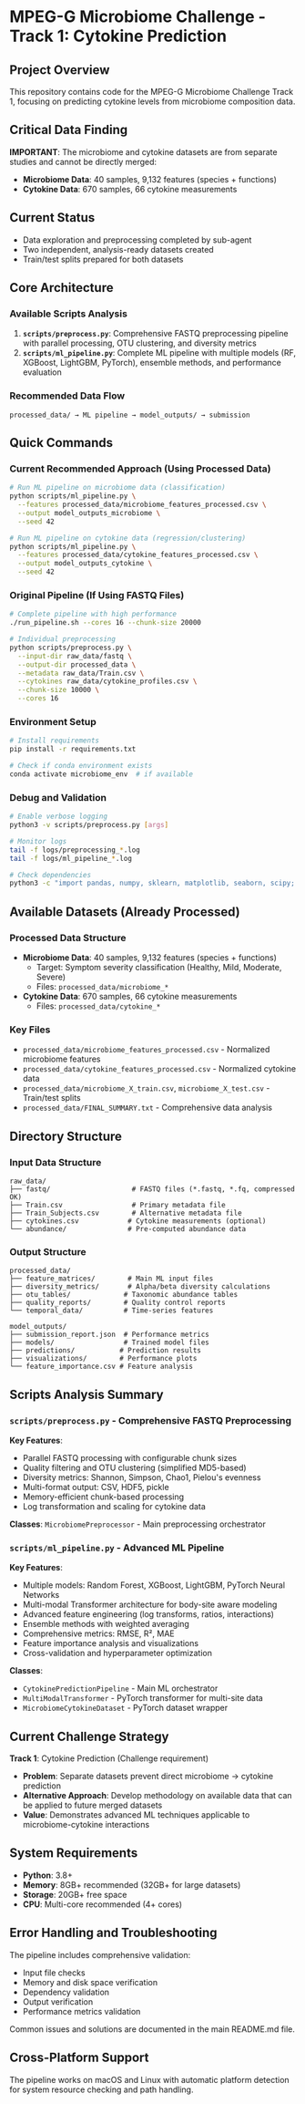 # MPEG-G Microbiome Challenge - Track 1: Cytokine Prediction

## Project Overview
This repository contains code for the MPEG-G Microbiome Challenge Track 1, focusing on predicting cytokine levels from microbiome composition data.

## Critical Data Finding
**IMPORTANT**: The microbiome and cytokine datasets are from separate studies and cannot be directly merged:
- **Microbiome Data**: 40 samples, 9,132 features (species + functions)
- **Cytokine Data**: 670 samples, 66 cytokine measurements

## Current Status
- Data exploration and preprocessing completed by sub-agent
- Two independent, analysis-ready datasets created
- Train/test splits prepared for both datasets

## Core Architecture

### Available Scripts Analysis
1. **`scripts/preprocess.py`**: Comprehensive FASTQ preprocessing pipeline with parallel processing, OTU clustering, and diversity metrics
2. **`scripts/ml_pipeline.py`**: Complete ML pipeline with multiple models (RF, XGBoost, LightGBM, PyTorch), ensemble methods, and performance evaluation

### Recommended Data Flow
```
processed_data/ → ML pipeline → model_outputs/ → submission
```

## Quick Commands

### Current Recommended Approach (Using Processed Data)
```bash
# Run ML pipeline on microbiome data (classification)
python scripts/ml_pipeline.py \
  --features processed_data/microbiome_features_processed.csv \
  --output model_outputs_microbiome \
  --seed 42

# Run ML pipeline on cytokine data (regression/clustering)  
python scripts/ml_pipeline.py \
  --features processed_data/cytokine_features_processed.csv \
  --output model_outputs_cytokine \
  --seed 42
```

### Original Pipeline (If Using FASTQ Files)
```bash
# Complete pipeline with high performance
./run_pipeline.sh --cores 16 --chunk-size 20000

# Individual preprocessing
python scripts/preprocess.py \
  --input-dir raw_data/fastq \
  --output-dir processed_data \
  --metadata raw_data/Train.csv \
  --cytokines raw_data/cytokine_profiles.csv \
  --chunk-size 10000 \
  --cores 16
```

### Environment Setup
```bash
# Install requirements
pip install -r requirements.txt

# Check if conda environment exists
conda activate microbiome_env  # if available
```

### Debug and Validation
```bash
# Enable verbose logging
python3 -v scripts/preprocess.py [args]

# Monitor logs
tail -f logs/preprocessing_*.log
tail -f logs/ml_pipeline_*.log

# Check dependencies
python3 -c "import pandas, numpy, sklearn, matplotlib, seaborn, scipy; print('All dependencies OK')"
```

## Available Datasets (Already Processed)

### Processed Data Structure
- **Microbiome Data**: 40 samples, 9,132 features (species + functions)
  - Target: Symptom severity classification (Healthy, Mild, Moderate, Severe)
  - Files: `processed_data/microbiome_*`
- **Cytokine Data**: 670 samples, 66 cytokine measurements  
  - Files: `processed_data/cytokine_*`

### Key Files
- `processed_data/microbiome_features_processed.csv` - Normalized microbiome features
- `processed_data/cytokine_features_processed.csv` - Normalized cytokine data
- `processed_data/microbiome_X_train.csv`, `microbiome_X_test.csv` - Train/test splits
- `processed_data/FINAL_SUMMARY.txt` - Comprehensive data analysis

## Directory Structure

### Input Data Structure
```
raw_data/
├── fastq/                    # FASTQ files (*.fastq, *.fq, compressed OK)
├── Train.csv                 # Primary metadata file
├── Train_Subjects.csv        # Alternative metadata file
├── cytokines.csv            # Cytokine measurements (optional)
└── abundance/               # Pre-computed abundance data
```

### Output Structure
```
processed_data/
├── feature_matrices/        # Main ML input files
├── diversity_metrics/       # Alpha/beta diversity calculations
├── otu_tables/             # Taxonomic abundance tables
├── quality_reports/        # Quality control reports
└── temporal_data/          # Time-series features

model_outputs/
├── submission_report.json  # Performance metrics
├── models/                 # Trained model files
├── predictions/           # Prediction results
├── visualizations/        # Performance plots
└── feature_importance.csv # Feature analysis
```

## Scripts Analysis Summary

### `scripts/preprocess.py` - Comprehensive FASTQ Preprocessing
**Key Features**:
- Parallel FASTQ processing with configurable chunk sizes
- Quality filtering and OTU clustering (simplified MD5-based)
- Diversity metrics: Shannon, Simpson, Chao1, Pielou's evenness
- Multi-format output: CSV, HDF5, pickle
- Memory-efficient chunk-based processing
- Log transformation and scaling for cytokine data

**Classes**: `MicrobiomePreprocessor` - Main preprocessing orchestrator

### `scripts/ml_pipeline.py` - Advanced ML Pipeline  
**Key Features**:
- Multiple models: Random Forest, XGBoost, LightGBM, PyTorch Neural Networks
- Multi-modal Transformer architecture for body-site aware modeling
- Advanced feature engineering (log transforms, ratios, interactions)
- Ensemble methods with weighted averaging
- Comprehensive metrics: RMSE, R², MAE
- Feature importance analysis and visualizations
- Cross-validation and hyperparameter optimization

**Classes**: 
- `CytokinePredictionPipeline` - Main ML orchestrator
- `MultiModalTransformer` - PyTorch transformer for multi-site data
- `MicrobiomeCytokineDataset` - PyTorch dataset wrapper

## Current Challenge Strategy

**Track 1**: Cytokine Prediction (Challenge requirement)
- **Problem**: Separate datasets prevent direct microbiome → cytokine prediction
- **Alternative Approach**: Develop methodology on available data that can be applied to future merged datasets
- **Value**: Demonstrates advanced ML techniques applicable to microbiome-cytokine interactions

## System Requirements

- **Python**: 3.8+
- **Memory**: 8GB+ recommended (32GB+ for large datasets)
- **Storage**: 20GB+ free space
- **CPU**: Multi-core recommended (4+ cores)

## Error Handling and Troubleshooting

The pipeline includes comprehensive validation:
- Input file checks
- Memory and disk space verification
- Dependency validation
- Output verification
- Performance metrics validation

Common issues and solutions are documented in the main README.md file.

## Cross-Platform Support

The pipeline works on macOS and Linux with automatic platform detection for system resource checking and path handling.